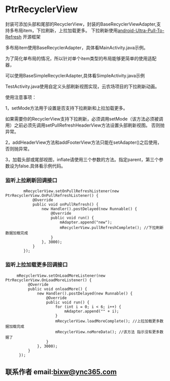 # PtrRecyclerView

封装可添加头部和尾部的RecyclerView，封装的BaseRecyclerViewAdapter,支持多布局item，下拉刷新，上拉加载更多。
下拉刷新使用[android-Ultra-Pull-To-Refresh](https://github.com/liaohuqiu/android-Ultra-Pull-To-Refresh "android-Ultra-Pull-To-Refresh") 开源框架



多布局item使用BaseRecyclerAdapter，具体看MainActivity.java示例。


为了简化单布局的情况，所以针对单个item类型的布局能够更简单的使用适配器，


可以使用BaseSimpleRecyclerAdapter,具体看SimpleActivity.java示例  


TestActivity.java使用自定义头部刷新视图实现，云农场项目的下拉刷新动画。



使用注意事项：


1，setMode方法用于设置是否支持下拉刷新和上拉加载更多。


如果需要你的RecyclerView支持下拉刷新，必须调用setMode（该方法必须被调用）之前必须先调用setPullRefreshHeaderView方法设置头部刷新视图。
否则抛异常。


2，addHeaderView方法和addFooterView方法只能在setAdapter()之后使用，否则抛异常。


3，加载头部或尾部视图，inflate请使用三个参数的方法。指定parent，第三个参数设为false.具体看示例代码。



### 监听上拉刷新回调接口
```
        mRecyclerView.setOnPullRefreshListener(new PtrRecyclerView.OnPullRefreshListener() {
            @Override
            public void onPullRefresh() {
                new Handler().postDelayed(new Runnable() {
                    @Override
                    public void run() {
                        mAdapter.append("new");
                        mRecyclerView.pullRefreshComplete(); //下拉刷新数据加载完成
                    }
                }, 3000);
            }
        });
   ```   
### 监听上拉加载更多回调接口
  ```     
       mRecyclerView.setOnLoadMoreListener(new PtrRecyclerView.OnLoadMoreListener() {
            @Override
            public void onloadMore() {
                new Handler().postDelayed(new Runnable() {
                    @Override
                    public void run() {
                        for (int i = 0; i < 6; i++) {
                            mAdapter.append("" + i);
                        }
                        mRecyclerView.loadMoreComplete(); //上拉加载更多数据加载完成
                        mRecyclerView.noMoreData(); //该方法 指示没有更多数据了
                    }
                }, 3000);
            }
        });
```

## 联系作者  email:bixw@ync365.com
